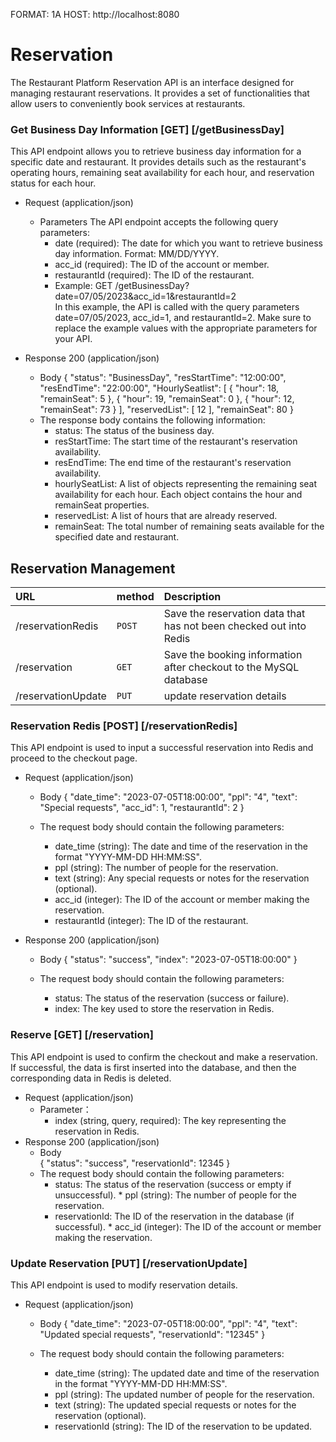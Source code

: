 FORMAT: 1A
HOST: http://localhost:8080

# Reservation
The Restaurant Platform Reservation API is an interface designed for managing restaurant reservations. It provides a set of functionalities that allow users to conveniently book services at restaurants.

### Get Business Day Information [GET] [/getBusinessDay]
This API endpoint allows you to retrieve business day information for a specific date and restaurant. It provides details such as the restaurant's operating hours, remaining seat availability for each hour, and reservation status for each hour.

* Request (application/json)
  * Parameters
    The API endpoint accepts the following query parameters:
    - date (required): The date for which you want to retrieve business day information. Format: MM/DD/YYYY.
    - acc_id (required): The ID of the account or member.
    - restaurantId (required): The ID of the restaurant.
    - Example: GET /getBusinessDay?date=07/05/2023&acc_id=1&restaurantId=2  
        In this example, the API is called with the query parameters date=07/05/2023, acc_id=1, and restaurantId=2. Make sure to replace the example values with the appropriate parameters for your API.


* Response 200 (application/json)
    + Body
       {
    "status": "BusinessDay",
    "resStartTime": "12:00:00",
    "resEndTime": "22:00:00",
    "HourlySeatlist": [
        {
            "hour": 18,
            "remainSeat": 5
        },
        {
            "hour": 19,
            "remainSeat": 0
        },
        {
            "hour": 12,
            "remainSeat": 73
        }
    ],
    "reservedList": [
        12
    ],
    "remainSeat": 80
}

    * The response body contains the following information:
      * status: The status of the business day.
      * resStartTime: The start time of the restaurant's reservation availability.
      * resEndTime: The end time of the restaurant's reservation availability.
      * hourlySeatList: A list of objects representing the remaining seat availability for each hour. Each object contains the hour and remainSeat properties.
      * reservedList: A list of hours that are already reserved.
      * remainSeat: The total number of remaining seats available for the specified date and restaurant.


## Reservation Management
| URL | method | **Description** |
| :--- | :--- | :--- |
| /reservationRedis | `POST` | Save the reservation data that has not been checked out into Redis |
| /reservation | `GET` | Save the booking information after checkout to the MySQL database |
| /reservationUpdate | `PUT` | update reservation details |



### Reservation Redis [POST] [/reservationRedis]
This API endpoint is used to input a successful reservation into Redis and proceed to the checkout page.

* Request (application/json)
    * Body
    {
  "date_time": "2023-07-05T18:00:00",
  "ppl": "4",
  "text": "Special requests",
  "acc_id": 1,
  "restaurantId": 2
}

    * The request body should contain the following parameters:
      * date_time (string): The date and time of the reservation in the format "YYYY-MM-DD HH:MM:SS".
      * ppl (string): The number of people for the reservation.
      * text (string): Any special requests or notes for the reservation (optional).
      * acc_id (integer): The ID of the account or member making the reservation.
      * restaurantId (integer): The ID of the restaurant.
      
* Response 200 (application/json)
    * Body
    {
  "status": "success",
  "index": "2023-07-05T18:00:00"
}

    * The request body should contain the following parameters:
      * status: The status of the reservation (success or failure).
      * index: The key used to store the reservation in Redis.
       
### Reserve [GET] [/reservation]
This API endpoint is used to confirm the checkout and make a reservation. If successful, the data is first inserted into the database, and then the corresponding data in Redis is deleted.
* Request (application/json)
  * Parameter：
    - index (string, query, required): The key representing the reservation in Redis.
* Response 200 (application/json)
    * Body  
    {
  "status": "success",
  "reservationId": 12345
}
    * The request body should contain the following parameters:
      * status: The status of the reservation (success or empty if unsuccessful). * ppl (string): The number of people for the reservation.
      * reservationId: The ID of the reservation in the database (if successful). * acc_id (integer): The ID of the account or member making the reservation.
     
### Update Reservation [PUT] [/reservationUpdate]
This API endpoint is used to modify reservation details.

* Request (application/json)
    * Body
    {
  "date_time": "2023-07-05T18:00:00",
  "ppl": "4",
  "text": "Updated special requests",
  "reservationId": "12345"
}

    * The request body should contain the following parameters:
      * date_time (string): The updated date and time of the reservation in the format "YYYY-MM-DD HH:MM:SS".
      * ppl (string): The updated number of people for the reservation.
      * text (string): The updated special requests or notes for the reservation (optional).
      * reservationId (string): The ID of the reservation to be updated.
